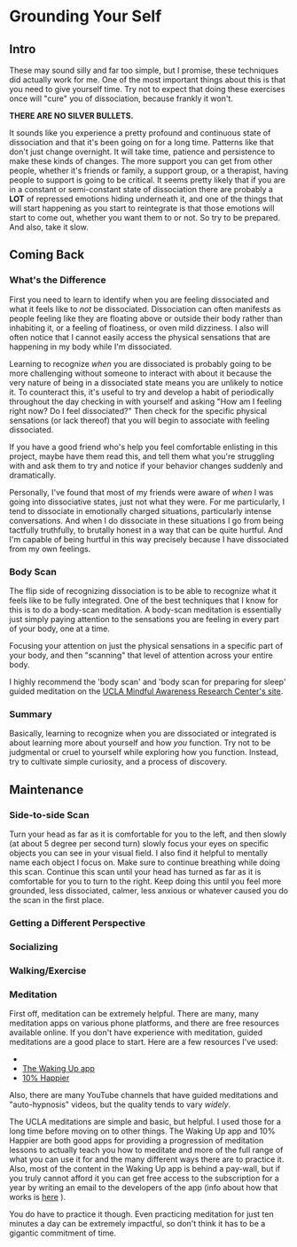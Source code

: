 # Grounding Your Self


## Intro

These may sound silly and far too simple, but I promise, these
techniques did actually work for me.  One of the most important things
about this is that you need to give yourself time. Try not to expect
that doing these exercises once will "cure" you of dissociation,
because frankly it won't.


__THERE ARE NO SILVER BULLETS.__

It sounds like you experience a pretty profound and continuous state
of dissociation and that it's been going on for a long time.  Patterns
like that don't just change overnight. It will take time, patience and
persistence to make these kinds of changes. The more support you can
get from other people, whether it's friends or family, a support
group, or a therapist, having people to support is going to be
critical. It seems pretty likely that if you are in a constant or
semi-constant state of dissociation there are probably a __LOT__ of
repressed emotions hiding underneath it, and one of the things that
will start happening as you start to reintegrate is that those
emotions will start to come out, whether you want them to or not. So
try to be prepared. And also, take it slow.


## Coming Back

### What's the Difference

First you need to learn to identify when you are feeling dissociated
and what it feels like to _not_ be dissociated.  Dissociation can
often manifests as people feeling like they are floating above or
outside their body rather than inhabiting it, or a feeling of
floatiness, or oven mild dizziness. I also will often notice that I
cannot easily access the physical sensations that are happening in my
body while I'm dissociated.

Learning to recognize _when_ you are dissociated is probably going to
be more challenging without someone to interact with about it because
the very nature of being in a dissociated state means you are unlikely
to notice it.  To counteract this, it's useful to try and develop a
habit of periodically throughout the day checking in with yourself and
asking "How am I feeling right now? Do I feel dissociated?" Then check
for the specific physical sensations (or lack thereof) that you will
begin to associate with feeling dissociated.

If you have a good friend who's help you feel comfortable enlisting in
this project, maybe have them read this, and tell them what you're
struggling with and ask them to try and notice if your behavior
changes suddenly and dramatically.

Personally, I've found that most of my friends were aware of _when_ I
was going into dissociative states, just not what they were. For me
particularly, I tend to dissociate in emotionally charged situations,
particularly intense conversations. And when I do dissociate in these
situations I go from being tactfully truthfully, to brutally honest in
a way that can be quite hurtful.  And I'm capable of being hurtful in
this way precisely because I have dissociated from my own feelings.


### Body Scan

The flip side of recognizing dissociation is to be able to recognize
what it feels like to be fully integrated. One of the best techniques
that I know for this is to do a body-scan meditation.  A body-scan
meditation is essentially just simply paying attention to the
sensations you are feeling in every part of your body, one at a time.

Focusing your attention on just the physical sensations in a specific
part of your body, and then "scanning" that level of attention across
your entire body.

I highly recommend the 'body scan' and 'body scan for preparing for
sleep' guided meditation on the [UCLA Mindful Awareness Research
Center's site](https://www.uclahealth.org/marc/mindful-meditations).


### Summary

Basically, learning to recognize when you are dissociated or
integrated is about learning more about yourself and how _you_
function. Try not to be judgmental or cruel to yourself while
exploring how you function.  Instead, try to cultivate simple
curiosity, and a process of discovery.


## Maintenance


### Side-to-side Scan

Turn your head as far as it is comfortable for you to the left, and
then slowly (at about 5 degree per second turn) slowly focus your eyes
on specific objects you can see in your visual field.  I also find it
helpful to mentally name each object I focus on.  Make sure to
continue breathing while doing this scan. Continue this scan until
your head has turned as far as it is comfortable for you to turn to
the right. Keep doing this until you feel more grounded, less
dissociated, calmer, less anxious or whatever caused you do the scan
in the first place.


### Getting a Different Perspective


### Socializing


### Walking/Exercise


### Meditation

First off, meditation can be extremely helpful.  There are many, many
meditation apps on various phone platforms, and there are free
resources available online. If you don't have experience with
meditation, guided meditations are a good place to start.  Here are a
few resources I've used:

-
- [The Waking Up app](https://wakingup.com/)
- [10% Happier](https://www.tenpercent.com/)

Also, there are many YouTube channels that have guided meditations and
"auto-hypnosis" videos, but the quality tends to vary _widely_.

The UCLA meditations are simple and basic, but helpful. I used those
for a long time before moving on to other things. The Waking Up app
and 10% Happier are both good apps for providing a progression of
meditation lessons to actually teach you how to meditate and more of
the full range of what you can use it for and the many different ways
there are to practice it.  Also, most of the content in the Waking Up
app is behind a pay-wall, but if you truly cannot afford it you can
get free access to the subscription for a year by writing an email to
the developers of the app (info about how that works is
[here](https://help.wakingup.com/article/54-how-much-does-the-waking-up-course-cost)
).

You do have to practice it though.  Even practicing meditation for
just ten minutes a day can be extremely impactful, so don't think it
has to be a gigantic commitment of time.
